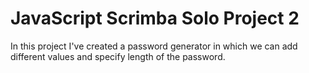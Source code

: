# JavaScript Scrimba Solo Project 2

In this project I've created a password generator in which we can add different values and specify length of the password.
